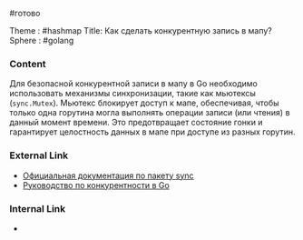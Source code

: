 #готово 

Theme : #hashmap 
Title: Как сделать конкурентную запись в мапу?
Sphere : #golang

### Content

Для безопасной конкурентной записи в мапу в Go необходимо использовать механизмы синхронизации, такие как мьютексы (`sync.Mutex`). Мьютекс блокирует доступ к мапе, обеспечивая, чтобы только одна горутина могла выполнять операции записи (или чтения) в данный момент времени. Это предотвращает состояние гонки и гарантирует целостность данных в мапе при доступе из разных горутин.

### External Link

- [Официальная документация по пакету sync](https://golang.org/pkg/sync/)
- [Руководство по конкурентности в Go](https://golang.org/doc/effective_go#concurrency)
### Internal Link

- 